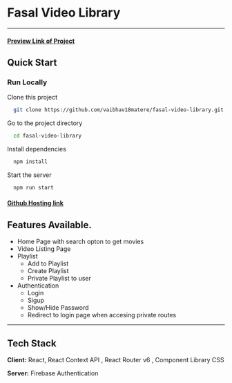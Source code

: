 # Fasal Video Library

---

#### [Preview Link of Project](https://fasal.vercel.app) 

## Quick Start

### Run Locally

Clone this project

```bash
  git clone https://github.com/vaibhav18matere/fasal-video-library.git
```

Go to the project directory

```bash
  cd fasal-video-library
```

Install dependencies

```bash
  npm install
```

Start the server

```bash
  npm run start
```
#### [Github Hosting link](fasal-vaibhav18matere.vercel.app) 

## Features Available.

- Home Page with search opton to get movies
- Video Listing Page
- Playlist
  - Add to Playlist
  - Create Playlist
  - Private Playlist to user
- Authentication
  - Login
  - Sigup
  - Show/Hide Password
  - Redirect to login page when accesing private routes
---

## Tech Stack

**Client:** React, React Context API , React Router v6 , Component Library CSS

**Server:** Firebase Authentication
